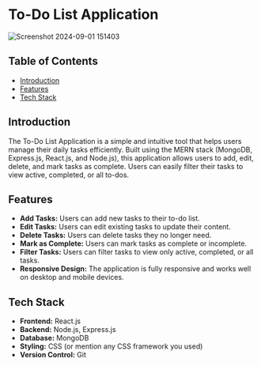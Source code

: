 # To-Do List Application
![Screenshot 2024-09-01 151403](https://github.com/user-attachments/assets/16280ede-7bb9-4715-856c-cf370975529f)


## Table of Contents

- [Introduction](#introduction)
- [Features](#features)
- [Tech Stack](#tech-stack)


## Introduction

The To-Do List Application is a simple and intuitive tool that helps users manage their daily tasks efficiently. Built using the MERN stack (MongoDB, Express.js, React.js, and Node.js), this application allows users to add, edit, delete, and mark tasks as complete. Users can easily filter their tasks to view active, completed, or all to-dos.

## Features

- **Add Tasks:** Users can add new tasks to their to-do list.
- **Edit Tasks:** Users can edit existing tasks to update their content.
- **Delete Tasks:** Users can delete tasks they no longer need.
- **Mark as Complete:** Users can mark tasks as complete or incomplete.
- **Filter Tasks:** Users can filter tasks to view only active, completed, or all tasks.
- **Responsive Design:** The application is fully responsive and works well on desktop and mobile devices.

## Tech Stack

- **Frontend:** React.js
- **Backend:** Node.js, Express.js
- **Database:** MongoDB
- **Styling:** CSS (or mention any CSS framework you used)
- **Version Control:** Git



   
